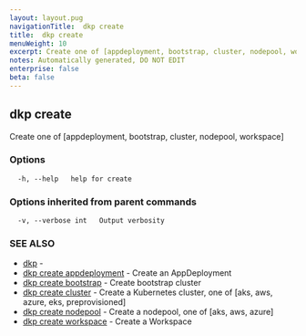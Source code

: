 ```yaml
---
layout: layout.pug
navigationTitle:  dkp create
title:  dkp create
menuWeight: 10
excerpt: Create one of [appdeployment, bootstrap, cluster, nodepool, workspace]
notes: Automatically generated, DO NOT EDIT
enterprise: false
beta: false
---
```

<!-- vale off -->
<!-- markdownlint-disable -->

## dkp create

Create one of [appdeployment, bootstrap, cluster, nodepool, workspace]

### Options

```
  -h, --help   help for create
```

### Options inherited from parent commands

```
  -v, --verbose int   Output verbosity
```

### SEE ALSO

* [dkp](/dkp/kommander/2.2/cli/dkp/)	 - 
* [dkp create appdeployment](/dkp/kommander/2.2/cli/dkp/create/appdeployment/)	 - Create an AppDeployment
* [dkp create bootstrap](/dkp/kommander/2.2/cli/dkp/create/bootstrap/)	 - Create bootstrap cluster
* [dkp create cluster](/dkp/kommander/2.2/cli/dkp/create/cluster/)	 - Create a Kubernetes cluster, one of [aks, aws, azure, eks, preprovisioned]
* [dkp create nodepool](/dkp/kommander/2.2/cli/dkp/create/nodepool/)	 - Create a nodepool, one of [aks, aws, azure]
* [dkp create workspace](/dkp/kommander/2.2/cli/dkp/create/workspace/)	 - Create a Workspace


